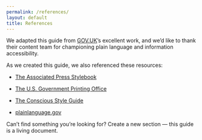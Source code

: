 ```yaml
---
permalink: /references/
layout: default
title: References
---
```

We adapted this guide from [GOV.UK](https://www.gov.uk/)’s
excellent work, and we’d like to thank their content team for
championing plain language and information accessibility.

As we created this guide, we also referenced these resources:

-   [The Associated Press Stylebook](https://www.apstylebook.com/)

-   [The U.S. Government Printing Office](http://www.gpo.gov/)

-   [The Conscious Style Guide](http://consciousstyleguide.com/)

-   [plainlanguage.gov](http://www.plainlanguage.gov)

Can’t find something you’re looking for? Create a new section — this
guide is a living document.
